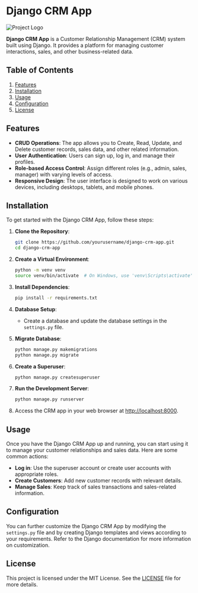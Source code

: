 # Django CRM App

![Project Logo](https://placekitten.com/200/150) <!-- You can replace this with your project logo or a relevant image -->

**Django CRM App** is a Customer Relationship Management (CRM) system built using Django. It provides a platform for managing customer interactions, sales, and other business-related data.

## Table of Contents

1. [Features](#features)
2. [Installation](#installation)
3. [Usage](#usage)
4. [Configuration](#configuration)
5. [License](#license)

## Features

- **CRUD Operations**: The app allows you to Create, Read, Update, and Delete customer records, sales data, and other related information.
- **User Authentication**: Users can sign up, log in, and manage their profiles.
- **Role-based Access Control**: Assign different roles (e.g., admin, sales, manager) with varying levels of access.
- **Responsive Design**: The user interface is designed to work on various devices, including desktops, tablets, and mobile phones.

## Installation

To get started with the Django CRM App, follow these steps:

1. **Clone the Repository**:
   ```bash
   git clone https://github.com/yourusername/django-crm-app.git
   cd django-crm-app
   ```

2. **Create a Virtual Environment**:
   ```bash
   python -m venv venv
   source venv/bin/activate  # On Windows, use 'venv\Scripts\activate'
   ```

3. **Install Dependencies**:
   ```bash
   pip install -r requirements.txt
   ```

4. **Database Setup**:
   - Create a database and update the database settings in the `settings.py` file.

5. **Migrate Database**:
   ```bash
   python manage.py makemigrations
   python manage.py migrate
   ```

6. **Create a Superuser**:
   ```bash
   python manage.py createsuperuser
   ```

7. **Run the Development Server**:
   ```bash
   python manage.py runserver
   ```

8. Access the CRM app in your web browser at [http://localhost:8000](http://localhost:8000).

## Usage

Once you have the Django CRM App up and running, you can start using it to manage your customer relationships and sales data. Here are some common actions:

- **Log in**: Use the superuser account or create user accounts with appropriate roles.
- **Create Customers**: Add new customer records with relevant details.
- **Manage Sales**: Keep track of sales transactions and sales-related information.

## Configuration

You can further customize the Django CRM App by modifying the `settings.py` file and by creating Django templates and views according to your requirements. Refer to the Django documentation for more information on customization.

## License

This project is licensed under the MIT License. See the [LICENSE](LICENSE) file for more details.
